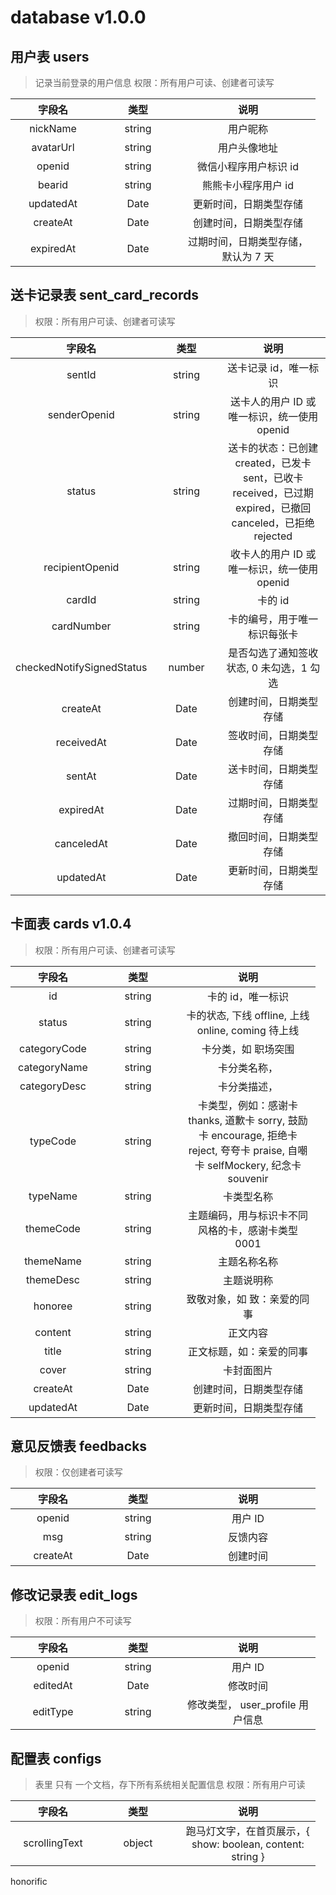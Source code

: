 # database v1.0.0

## 用户表 users

<style>
table { width: 100%;text-align: center; }
th:nth-child(1) { width: 120px }
th:nth-child(2) { width: 120px; }
th:nth-child(3) { width: 200px }
</style>

> 记录当前登录的用户信息
> 权限：所有用户可读、创建者可读写

| 字段名    | 类型   | 说明                                |
| --------- | ------ | ----------------------------------- |
| nickName  | string | 用户昵称                            |
| avatarUrl | string | 用户头像地址                        |
| openid    | string | 微信小程序用户标识 id               |
| bearid    | string | 熊熊卡小程序用户 id                 |
| updatedAt | Date   | 更新时间，日期类型存储              |
| createAt  | Date   | 创建时间，日期类型存储              |
| expiredAt | Date   | 过期时间，日期类型存储，默认为 7 天 |

## 送卡记录表 sent_card_records

> 权限：所有用户可读、创建者可读写

| 字段名                    | 类型   | 说明                                                                                                       |
| ------------------------- | ------ | ---------------------------------------------------------------------------------------------------------- |
| sentId                    | string | 送卡记录 id，唯一标识                                                                                      |
| senderOpenid              | string | 送卡人的用户 ID 或唯一标识，统一使用 openid                                                                |
| status                    | string | 送卡的状态：已创建 created，已发卡 sent，已收卡 received，已过期 expired，已撤回 canceled，已拒绝 rejected |
| recipientOpenid           | string | 收卡人的用户 ID 或唯一标识，统一使用 openid                                                                |
| cardId                    | string | 卡的 id                                                                                                    |
| cardNumber                | string | 卡的编号，用于唯一标识每张卡                                                                               |
| checkedNotifySignedStatus | number | 是否勾选了通知签收状态, 0 未勾选，1 勾选                                                                   |
| createAt                  | Date   | 创建时间，日期类型存储                                                                                     |
| receivedAt                | Date   | 签收时间，日期类型存储                                                                                     |
| sentAt                    | Date   | 送卡时间，日期类型存储                                                                                     |
| expiredAt                 | Date   | 过期时间，日期类型存储                                                                                     |
| canceledAt                | Date   | 撤回时间，日期类型存储                                                                                     |
| updatedAt                 | Date   | 更新时间，日期类型存储                                                                                     |

## 卡面表 cards v1.0.4

> 权限：所有用户可读、创建者可读写

| 字段名       | 类型   | 说明                                                                                                                           |
| ------------ | ------ | ------------------------------------------------------------------------------------------------------------------------------ |
| id           | string | 卡的 id，唯一标识                                                                                                              |
| status       | string | 卡的状态, 下线 offline, 上线 online, coming 待上线                                                                             |
| categoryCode | string | 卡分类，如 职场突围                                                                                                            |
| categoryName | string | 卡分类名称，                                                                                                                   |
| categoryDesc | string | 卡分类描述，                                                                                                                   |
| typeCode     | string | 卡类型，例如：感谢卡 thanks, 道歉卡 sorry, 鼓励卡 encourage, 拒绝卡 reject, 夸夸卡 praise, 自嘲卡 selfMockery, 纪念卡 souvenir |
| typeName     | string | 卡类型名称                                                                                                                     |
| themeCode    | string | 主题编码，用与标识卡不同风格的卡，感谢卡类型 0001                                                                              |
| themeName    | string | 主题名称名称                                                                                                                   |
| themeDesc    | string | 主题说明称                                                                                                                     |
| honoree      | string | 致敬对象，如 致：亲爱的同事                                                                                                    |
| content      | string | 正文内容                                                                                                                       |
| title        | string | 正文标题，如：亲爱的同事                                                                                                       |
| cover        | string | 卡封面图片                                                                                                                     |
| createAt     | Date   | 创建时间，日期类型存储                                                                                                         |
| updatedAt    | Date   | 更新时间，日期类型存储                                                                                                         |

<!-- | salePrice    | string | 卡售价，暂时先定义，当前没有支付                                                                                               | -->
<!-- | isHot        | number | 是否热门推荐，0 否，1 是                                                                                                       | -->
<!-- | copywriting  | string | 公关文案，用于做一些承诺，如"永久有效 \| 编号唯一"                                                                             | -->

## 意见反馈表 feedbacks

> 权限：仅创建者可读写

| 字段名   | 类型   | 说明     |
| -------- | ------ | -------- |
| openid   | string | 用户 ID  |
| msg      | string | 反馈内容 |
| createAt | Date   | 创建时间 |

## 修改记录表 edit_logs

> 权限：所有用户不可读写

| 字段名   | 类型   | 说明                             |
| -------- | ------ | -------------------------------- |
| openid   | string | 用户 ID                          |
| editedAt | Date   | 修改时间                         |
| editType | string | 修改类型， user_profile 用户信息 |

## 配置表 configs

> 表里 只有 一个文档，存下所有系统相关配置信息
> 权限：所有用户可读

| 字段名        | 类型   | 说明                                                       |
| ------------- | ------ | ---------------------------------------------------------- |
| scrollingText | object | 跑马灯文字，在首页展示，{ show: boolean, content: string } |

honorific
